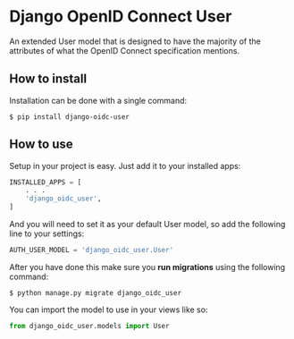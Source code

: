 # Django OpenID Connect User

An extended User model that is designed to have the majority of the attributes of what the OpenID Connect specification mentions.

## How to install

Installation can be done with a single command:

```
$ pip install django-oidc-user
```

## How to use

Setup in your project is easy. Just add it to your installed apps:

```python
INSTALLED_APPS = [
    . . .
    'django_oidc_user',
]
```

And you will need to set it as your default User model, so add the following line to your settings:

```python
AUTH_USER_MODEL = 'django_oidc_user.User'
```

After you have done this make sure you **run migrations** using the following command:

```
$ python manage.py migrate django_oidc_user
```

You can import the model to use in your views like so:

```python
from django_oidc_user.models import User
```
